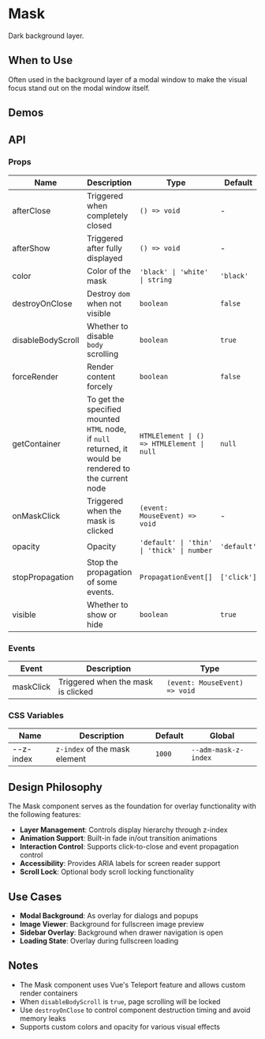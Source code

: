# Mask

Dark background layer.

## When to Use

Often used in the background layer of a modal window to make the visual focus stand out on the modal window itself.

## Demos

<CodeDemo title="Basic Usage" src="./mask/demos/demo1.vue" />

## API

### Props

| Name | Description | Type | Default |
| --- | --- | --- | --- |
| afterClose | Triggered when completely closed | `() => void` | - |
| afterShow | Triggered after fully displayed | `() => void` | - |
| color | Color of the mask | `'black' \| 'white' \| string` | `'black'` |
| destroyOnClose | Destroy `dom` when not visible | `boolean` | `false` |
| disableBodyScroll | Whether to disable `body` scrolling | `boolean` | `true` |
| forceRender | Render content forcely | `boolean` | `false` |
| getContainer | To get the specified mounted `HTML` node, if `null` returned, it would be rendered to the current node | `HTMLElement \| () => HTMLElement \| null` | `null` |
| onMaskClick | Triggered when the mask is clicked | `(event: MouseEvent) => void` | - |
| opacity | Opacity | `'default' \| 'thin' \| 'thick' \| number` | `'default'` |
| stopPropagation | Stop the propagation of some events. | `PropagationEvent[]` | `['click']` |
| visible | Whether to show or hide | `boolean` | `true` |

### Events

| Event | Description | Type |
| --- | --- | --- |
| maskClick | Triggered when the mask is clicked | `(event: MouseEvent) => void` |

### CSS Variables

| Name | Description | Default | Global |
| --- | --- | --- | --- |
| --z-index | `z-index` of the mask element | `1000` | `--adm-mask-z-index` |

## Design Philosophy

The Mask component serves as the foundation for overlay functionality with the following features:

- **Layer Management**: Controls display hierarchy through z-index
- **Animation Support**: Built-in fade in/out transition animations
- **Interaction Control**: Supports click-to-close and event propagation control
- **Accessibility**: Provides ARIA labels for screen reader support
- **Scroll Lock**: Optional body scroll locking functionality

## Use Cases

- **Modal Background**: As overlay for dialogs and popups
- **Image Viewer**: Background for fullscreen image preview
- **Sidebar Overlay**: Background when drawer navigation is open
- **Loading State**: Overlay during fullscreen loading

## Notes

- The Mask component uses Vue's Teleport feature and allows custom render containers
- When `disableBodyScroll` is `true`, page scrolling will be locked
- Use `destroyOnClose` to control component destruction timing and avoid memory leaks
- Supports custom colors and opacity for various visual effects